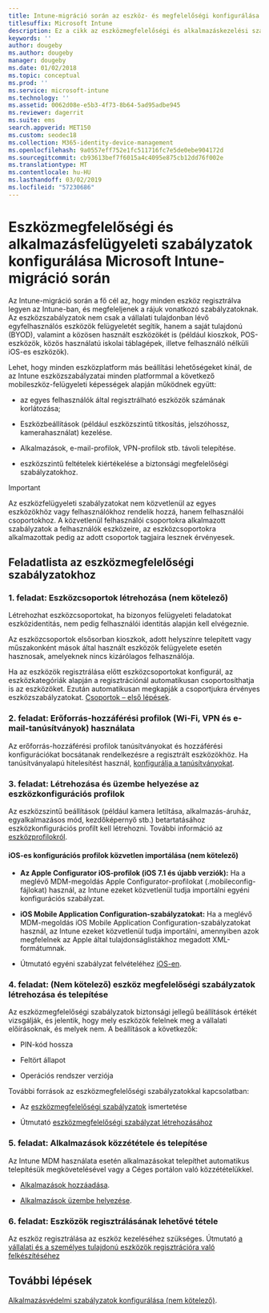 ```yaml
---
title: Intune-migráció során az eszköz- és megfelelőségi konfigurálása
titlesuffix: Microsoft Intune
description: Ez a cikk az eszközmegfelelőségi és alkalmazáskezelési szabályzatok Microsoft Intune-migráció során történő konfigurálásához szükséges lépéseket ismerteti.
keywords: ''
author: dougeby
ms.author: dougeby
manager: dougeby
ms.date: 01/02/2018
ms.topic: conceptual
ms.prod: ''
ms.service: microsoft-intune
ms.technology: ''
ms.assetid: 0062d08e-e5b3-4f73-8b64-5ad95adbe945
ms.reviewer: dagerrit
ms.suite: ems
search.appverid: MET150
ms.custom: seodec18
ms.collection: M365-identity-device-management
ms.openlocfilehash: 9a0557eff752e1fc511716fc7e5de0ebe904172d
ms.sourcegitcommit: cb93613bef7f6015a4c4095e875cb12dd76f002e
ms.translationtype: MT
ms.contentlocale: hu-HU
ms.lasthandoff: 03/02/2019
ms.locfileid: "57230686"
---
```

# <a name="configure-device-compliance-and-app-management-policies-when-migrating-to-microsoft-intune"></a>Eszközmegfelelőségi és alkalmazásfelügyeleti szabályzatok konfigurálása Microsoft Intune-migráció során

Az Intune-migráció során a fő cél az, hogy minden eszköz regisztrálva legyen az Intune-ban, és megfeleljenek a rájuk vonatkozó szabályzatoknak. Az eszközszabályzatok nem csak a vállalati tulajdonban lévő egyfelhasználós eszközök felügyeletét segítik, hanem a saját tulajdonú (BYOD), valamint a közösen használt eszközökét is (például kioszkok, POS-eszközök, közös használatú iskolai táblagépek, illetve felhasználó nélküli iOS-es eszközök).

Lehet, hogy minden eszközplatform más beállítási lehetőségeket kínál, de az Intune eszközszabályzatai minden platformmal a következő mobileszköz-felügyeleti képességek alapján működnek együtt:

-   az egyes felhasználók által regisztrálható eszközök számának korlátozása;

-   Eszközbeállítások (például eszközszintű titkosítás, jelszóhossz, kamerahasználat) kezelése.

-   Alkalmazások, e-mail-profilok, VPN-profilok stb. távoli telepítése.

-   eszközszintű feltételek kiértékelése a biztonsági megfelelőségi szabályzatokhoz.

> [!IMPORTANT]
> Az eszközfelügyeleti szabályzatokat nem közvetlenül az egyes eszközökhöz vagy felhasználókhoz rendelik hozzá, hanem felhasználói csoportokhoz. A közvetlenül felhasználói csoportokra alkalmazott szabályzatok a felhasználók eszközeire, az eszközcsoportokra alkalmazottak pedig az adott csoportok tagjaira lesznek érvényesek.

## <a name="task-list-for-device-compliance-policies"></a>Feladatlista az eszközmegfelelőségi szabályzatokhoz

### <a name="task-1-add-device-groups-optional"></a>1. feladat: Eszközcsoportok létrehozása (nem kötelező)

Létrehozhat eszközcsoportokat, ha bizonyos felügyeleti feladatokat eszközidentitás, nem pedig felhasználói identitás alapján kell elvégeznie.

Az eszközcsoportok elsősorban kioszkok, adott helyszínre telepített vagy műszakonként mások által használt eszközök felügyelete esetén hasznosak, amelyeknek nincs kizárólagos felhasználója.

Ha az eszközök regisztrálása előtt eszközcsoportokat konfigurál, az eszközkategóriák alapján a regisztrációnál automatikusan csoportosíthatja is az eszközöket. Ezután automatikusan megkapják a csoportjukra érvényes eszközszabályzatokat. [Csoportok – első lépések](groups-get-started.md).

### <a name="task-2-use-resource-access-profiles-wi-fi-vpn-and-email-certificates"></a>2. feladat: Erőforrás-hozzáférési profilok (Wi-Fi, VPN és e-mail-tanúsítványok) használata

Az erőforrás-hozzáférési profilok tanúsítványokat és hozzáférési konfigurációkat bocsátanak rendelkezésre a regisztrált eszközökhöz. Ha tanúsítványalapú hitelesítést használ, [konfigurálja a tanúsítványokat](certificates-configure.md).

### <a name="task-3-create-and-deploy-device-configuration-profiles"></a>3. feladat: Létrehozása és üzembe helyezése az eszközkonfigurációs profilok

Az eszközszintű beállítások (például kamera letiltása, alkalmazás-áruház, egyalkalmazásos mód, kezdőképernyő stb.) betartatásához eszközkonfigurációs profilt kell létrehozni. További információ az [eszközprofilokról](device-profiles.md).

####  <a name="directly-import-ios-configuration-profiles-optional"></a>iOS-es konfigurációs profilok közvetlen importálása (nem kötelező)

-   **Az Apple Configurator iOS-profilok (iOS 7.1 és újabb verziók):** Ha a meglévő MDM-megoldás Apple Configurator-profilokat (.mobileconfig-fájlokat) használ, az Intune ezeket közvetlenül tudja importálni egyéni konfigurációs szabályzat.

-   **iOS Mobile Application Configuration-szabályzatokat:** Ha a meglévő MDM-megoldás iOS Mobile Application Configuration-szabályzatokat használ, az Intune ezeket közvetlenül tudja importálni, amennyiben azok megfelelnek az Apple által tulajdonságlistákhoz megadott XML-formátumnak.

- Útmutató egyéni szabályzat felvételéhez [iOS-en](custom-settings-ios.md).

### <a name="task-4-create-and-deploy-device-compliance-policies-optional"></a>4. feladat: (Nem kötelező) eszköz megfelelőségi szabályzatok létrehozása és telepítése

Az eszközmegfelelőségi szabályzatok biztonsági jellegű beállítások értékét vizsgálják, és jelentik, hogy mely eszközök felelnek meg a vállalati előírásoknak, és melyek nem. A beállítások a következők:

-   PIN-kód hossza

-   Feltört állapot

-   Operációs rendszer verziója

További források az eszközmegfelelőségi szabályzatokkal kapcsolatban:

-   Az [eszközmegfelelőségi szabályzatok](device-compliance.md) ismertetése

-   Útmutató [eszközmegfelelőségi szabályzat létrehozásához](device-compliance-get-started.md)

### <a name="task-5-publish-and-deploy-apps"></a>5. feladat: Alkalmazások közzététele és telepítése

Az Intune MDM használata esetén alkalmazásokat telepíthet automatikus telepítésük megkövetelésével vagy a Céges portálon való közzétételükkel.

-   [Alkalmazások hozzáadása](apps-add.md).

-   [Alkalmazások üzembe helyezése](apps-deploy.md).

### <a name="task-6-enable-device-enrollment"></a>6. feladat: Eszközök regisztrálásának lehetővé tétele

Az eszköz regisztrálása az eszköz kezeléséhez szükséges. Útmutató [a vállalati és a személyes tulajdonú eszközök regisztrációra való felkészítéséhez](device-enrollment.md)

## <a name="next-steps"></a>További lépések

[Alkalmazásvédelmi szabályzatok konfigurálása (nem kötelező)](migration-guide-app-protection-policies.md).
